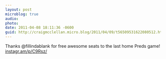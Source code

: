 ```yaml
---
layout: post
microblog: true
audio: 
photo: 
date: 2011-04-08 18:11:36 -0600
guid: http://craigmcclellan.micro.blog/2011/04/09/t56509531622080512.html
---
```

Thanks @fillindablank for free awesome seats to the last home Preds game! [instagr.am/p/C9Rsz/](http://instagr.am/p/C9Rsz/)
